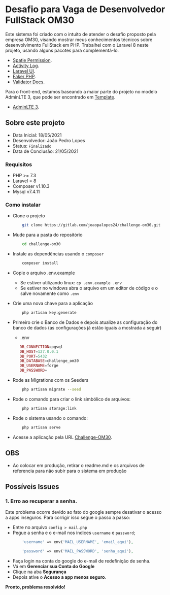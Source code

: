 # Desafio para Vaga de Desenvolvedor FullStack OM30

Este sistema foi criado com o intuito de atender o desafio proposto pela empresa OM30, visando mostrar meus conhecimentos técnicos sobre desenvolvimento FullStack em PHP. Trabalhei com o Laravel 8 neste projeto, usando alguns pacotes para complementá-lo.

- [Spatie Permission](https://github.com/spatie/laravel-permission).
- [Activity Log](https://github.com/spatie/laravel-activitylog).
- [Laravel UI](https://github.com/laravel/ui).
- [Faker PHP](https://github.com/FakerPHP/Faker).
- [Validator Docs](https://github.com/geekcom/validator-docs).

Para o front-end, estamos baseando a maior parte do projeto no modelo AdminLTE 3, que pode ser encontrado em [Template](https://adminlte.io/themes/v3/index.html).

- [AdminLTE 3](https://github.com/ColorlibHQ/AdminLTE).

## Sobre este projeto

- Data Inicial: 18/05/2021
- Desenvolvedor: João Pedro Lopes
- Status: `Finalizado`
- Data de Conclusão: 21/05/2021

### Requisitos
- PHP >= 7.3
- Laravel = 8
- Composer v1.10.3
- Mysql v7.4.11

### Como instalar
- Clone o projeto
    ```bash
        git clone https://gitlab.com/joaopalopes24/challenge-om30.git
    ```

- Mude para a pasta do repositório
    ```bash
        cd challenge-om30
    ```

- Instale as dependências usando o `composer`
    ```bash
        composer install
    ```

- Copie o arquivo .env.example
    - Se estiver utilizando linux: `cp .env.example .env` 
    - Se estiver no windows abra o arquivo em um editor de código e o salve novamente como `.env`
    
- Crie uma nova chave para a aplicação
    ```bash
        php artisan key:generate
    ```
- Primeiro crie o Banco de Dados e depois atualize as configuração do banco de dados (as configurações já estão iguais a mostrada a seguir)
    - .env
     ```php
        DB_CONNECTION=pgsql
        DB_HOST=127.0.0.1
        DB_PORT=5432
        DB_DATABASE=challenge_om30
        DB_USERNAME=forge
        DB_PASSWORD=
    ``` 

- Rode as Migrations com os Seeders
    ```bash
        php artisan migrate --seed
    ```

- Rode o comando para criar o link simbólico de arquivos:
    ```bash
        php artisan storage:link
    ```

- Rode o sistema usando o comando:
    ```bash
        php artisan serve
    ```

- Acesse a aplicação pela URL [Challenge-OM30](http://127.0.0.1:8000).

## OBS
- Ao colocar em produção, retirar o readme.md e os arquivos de referencia para não subir para o sistema em produção

## Possíveis Issues

### 1. Erro ao recuperar a senha.

Este problema ocorre devido ao fato do google sempre desativar o acesso a apps inseguros. Para corrigir isso segue o passo a passo: 

- Entre no arquivo `config > mail.php`
- Pegue a senha e o e-mail nos indices `username` e `password`;
    ```php
        'username' => env('MAIL_USERNAME', 'email_aqui'),

        'password' => env('MAIL_PASSWORD', 'senha_aqui'),

    ```
- Faça login na conta do google do e-mail de redefinição de senha.
- Vá em **Gerenciar sua Conta do Google**
- Clique na aba **Segurança**
- Depois ative o **Acesso a app menos seguro**.

**Pronto, problema resolvido!**